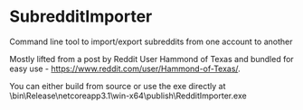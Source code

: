 # SubredditImporter
Command line tool to import/export subreddits from one account to another

Mostly lifted from a post by Reddit User Hammond of Texas and bundled for easy use - https://www.reddit.com/user/Hammond-of-Texas/.

You can either build from source or use the exe directly at \bin\Release\netcoreapp3.1\win-x64\publish\RedditImporter.exe

